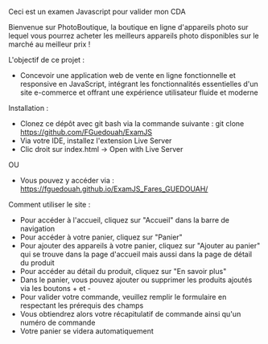 Ceci est un examen Javascript pour valider mon CDA

Bienvenue sur PhotoBoutique, la boutique en ligne d'appareils photo sur lequel vous pourrez acheter les meilleurs appareils photo disponibles sur le marché au meilleur prix !

L'objectif de ce projet : 
- Concevoir une application web de vente en ligne fonctionnelle et 
  responsive en JavaScript, intégrant les fonctionnalités essentielles d'un site e-commerce et offrant une expérience utilisateur fluide et moderne

Installation :
- Clonez ce dépôt avec git bash via la commande suivante :
    git clone https://github.com/FGuedouah/ExamJS
- Via votre IDE, installez l'extension Live Server
- Clic droit sur index.html -> Open with Live Server

OU 
 - Vous pouvez y accéder via : https://fguedouah.github.io/ExamJS_Fares_GUEDOUAH/

Comment utiliser le site : 
- Pour accéder à l'accueil, cliquez sur "Accueil" dans la barre de navigation
- Pour accéder à votre panier, cliquez sur "Panier"
- Pour ajouter des appareils à votre panier, cliquez sur "Ajouter au panier" qui se trouve dans la page d'accueil mais aussi dans la page de détail du produit
- Pour accéder au détail du produit, cliquez sur "En savoir plus"
- Dans le panier, vous pouvez ajouter ou supprimer les produits ajoutés via les boutons + et -
- Pour valider votre commande, veuillez remplir le formulaire en respectant les prérequis des champs 
- Vous obtiendrez alors votre récapitulatif de commande ainsi qu'un numéro de commande
- Votre panier se videra automatiquement
